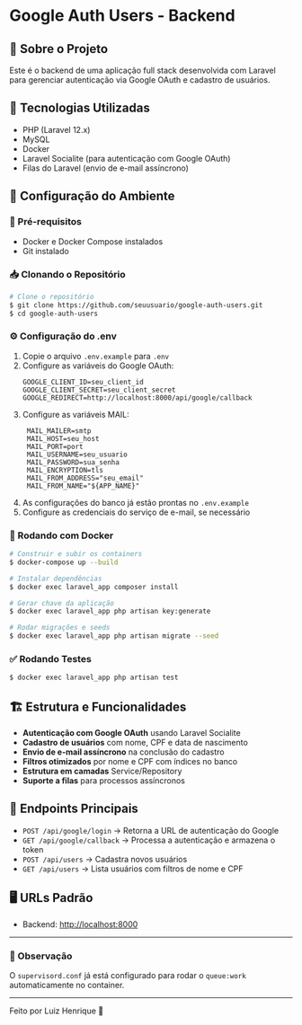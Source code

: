 # Google Auth Users - Backend

## 📌 Sobre o Projeto
Este é o backend de uma aplicação full stack desenvolvida com Laravel para gerenciar autenticação via Google OAuth e cadastro de usuários.

## 🚀 Tecnologias Utilizadas
- PHP (Laravel 12.x)
- MySQL
- Docker
- Laravel Socialite (para autenticação com Google OAuth)
- Filas do Laravel (envio de e-mail assíncrono)

## 🔧 Configuração do Ambiente

### 📌 Pré-requisitos
- Docker e Docker Compose instalados
- Git instalado

### 📥 Clonando o Repositório
```sh
# Clone o repositório
$ git clone https://github.com/seuusuario/google-auth-users.git
$ cd google-auth-users
```

### ⚙️ Configuração do .env
1. Copie o arquivo `.env.example` para `.env`
2. Configure as variáveis do Google OAuth:
   ```env
   GOOGLE_CLIENT_ID=seu_client_id
   GOOGLE_CLIENT_SECRET=seu_client_secret
   GOOGLE_REDIRECT=http://localhost:8000/api/google/callback
   ```
2. Configure as variáveis MAIL:
   ```env
    MAIL_MAILER=smtp
    MAIL_HOST=seu_host
    MAIL_PORT=port
    MAIL_USERNAME=seu_usuario
    MAIL_PASSWORD=sua_senha
    MAIL_ENCRYPTION=tls
    MAIL_FROM_ADDRESS="seu_email"
    MAIL_FROM_NAME="${APP_NAME}"
   ```
3. As configurações do banco já estão prontas no `.env.example`
4. Configure as credenciais do serviço de e-mail, se necessário

### 🐳 Rodando com Docker
```sh
# Construir e subir os containers
$ docker-compose up --build

# Instalar dependências
$ docker exec laravel_app composer install

# Gerar chave da aplicação
$ docker exec laravel_app php artisan key:generate

# Rodar migrações e seeds
$ docker exec laravel_app php artisan migrate --seed
```

### ✅ Rodando Testes
```sh
$ docker exec laravel_app php artisan test
```

## 🏗 Estrutura e Funcionalidades
- **Autenticação com Google OAuth** usando Laravel Socialite
- **Cadastro de usuários** com nome, CPF e data de nascimento
- **Envio de e-mail assíncrono** na conclusão do cadastro
- **Filtros otimizados** por nome e CPF com índices no banco
- **Estrutura em camadas** Service/Repository
- **Suporte a filas** para processos assíncronos

## 🔗 Endpoints Principais
- `POST /api/google/login` → Retorna a URL de autenticação do Google
- `GET /api/google/callback` → Processa a autenticação e armazena o token
- `POST /api/users` → Cadastra novos usuários
- `GET /api/users` → Lista usuários com filtros de nome e CPF

## 🖥 URLs Padrão
- Backend: [http://localhost:8000](http://localhost:8000)

---
### 📌 Observação
O `supervisord.conf` já está configurado para rodar o `queue:work` automaticamente no container.

---

Feito por Luiz Henrique 🚀
